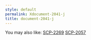 ```yaml
---
style: default
permalink: Xdocument-2041-j
title: document-2041-j
---
```

You may also like:
[SCP-2269](http://scp-wiki.net/scp-2269)
[SCP-2057](http://scp-wiki.net/scp-2057)